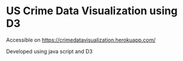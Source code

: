 # US Crime Data Visualization using D3

Accessible on https://crimedatavisualization.herokuapp.com/  

Developed using java script and D3
